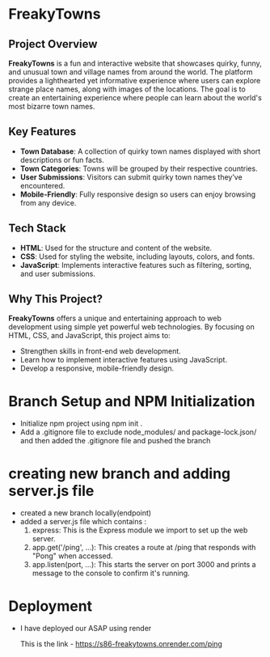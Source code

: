 # FreakyTowns

## Project Overview

**FreakyTowns** is a fun and interactive website that showcases quirky, funny, and unusual town and village names from around the world. The platform provides a lighthearted yet informative experience where users can explore strange place names, along with images of the locations. The goal is to create an entertaining experience where people can learn about the world's most bizarre town names.

## Key Features

- **Town Database**: A collection of quirky town names displayed with short descriptions or fun facts.
- **Town Categories**: Towns will be grouped by their respective countries.
- **User Submissions**: Visitors can submit quirky town names they’ve encountered.
- **Mobile-Friendly**: Fully responsive design so users can enjoy browsing from any device.

## Tech Stack

- **HTML**: Used for the structure and content of the website.
- **CSS**: Used for styling the website, including layouts, colors, and fonts.
- **JavaScript**: Implements interactive features such as filtering, sorting, and user submissions.

## Why This Project?

**FreakyTowns** offers a unique and entertaining approach to web development using simple yet powerful web technologies. By focusing on HTML, CSS, and JavaScript, this project aims to:

- Strengthen skills in front-end web development.
- Learn how to implement interactive features using JavaScript.
- Develop a responsive, mobile-friendly design.


# Branch Setup and NPM Initialization

- Initialize npm project using npm init .
- Add a .gitignore  file to exclude node_modules/ and package-lock.json/ and then added the  .gitignore file  and pushed the branch

# creating new branch and adding server.js file 
- created a new branch locally(endpoint)
- added a server.js file which contains :
   1. express: This is the Express module we import to set up the web server.
   2. app.get('/ping', ...): This creates a route at /ping that responds with "Pong" when accessed.
   3. app.listen(port, ...): This starts the server on port 3000 and prints a message to the console to confirm it's running.
   
# Deployment
- I have deployed our ASAP using render

  This is the link - https://s86-freakytowns.onrender.com/ping